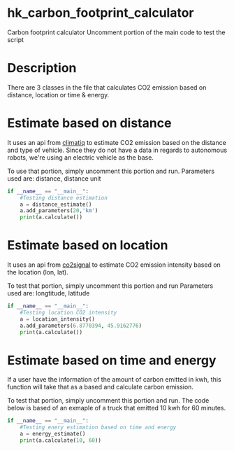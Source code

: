 # hk_carbon_footprint_calculator
Carbon footprint calculator
Uncomment portion of the main code to test the script

# Description
There are 3 classes in the file that calculates CO2 emission based on distance, location or time & energy.

# Estimate based on distance
It uses an api from [climatiq](https://www.climatiq.io/explorer) to estimate CO2 emission based on the distance and type of vehicle. Since they do not have a data in regards to autonomous robots, we're using an electric vehicle as the base.

To use that portion, simply uncomment this portion and run.
Parameters used are: distance, distance unit
```python
if __name__ == "__main__":
    #Testing distance estimation
    a = distance_estimate()
    a.add_parameters(20,'km')
    print(a.calculate())
```

# Estimate based on location
It uses an api from [co2signal](https://www.co2signal.com/) to estimate CO2 emission intensity based on the location (lon, lat). 

To test that portion, simply uncomment this portion and run
Parameters used are: longtitude, latitude
```python
if __name__ == "__main__":
    #Testing location CO2 intensity
    a = location_intensity()
    a.add_parameters(6.8770394, 45.9162776)
    print(a.calculate())
```

# Estimate based on time and energy
If a user have the information of the amount of carbon emitted in kwh, this function will take that as a based and calculate carbon emission. 

To test that portion, simply uncomment this portion and run.
The code below is based of an exmaple of a truck that emitted 10 kwh for 60 minutes.
```python
if __name__ == "__main__":
    #Testing enery estimation based on time and energy
    a = energy_estimate()
    print(a.calculate(10, 60))
```